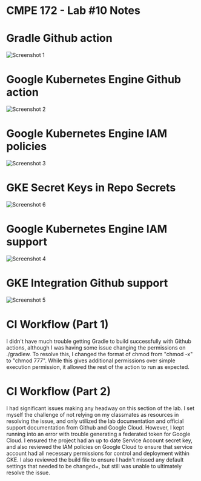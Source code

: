 # CMPE 172 - Lab #10 Notes


# Gradle Github action
![Screenshot 1](/spring-gumball/images/image1.png)

# Google Kubernetes Engine Github action
![Screenshot 2](/spring-gumball/images/image2.png)

# Google Kubernetes Engine IAM policies
![Screenshot 3](/spring-gumball/images/image5.png)

# GKE Secret Keys in Repo Secrets
![Screenshot 6](/spring-gumball/images/image6.png)

# Google Kubernetes Engine IAM support
![Screenshot 4](/spring-gumball/images/image3.png)

# GKE Integration Github support
![Screenshot 5](/spring-gumball/images/image4.png)


# CI Workflow (Part 1)
I didn't have much trouble getting Gradle to build successfully with Github actions, although I was having some issue changing the permissions on ./gradlew. To resolve this, I changed the format of chmod from "chmod -x" to "chmod 777". While this gives additional permissions over simple execution permission, it allowed the rest of the action to run as expected.

# CI Workflow (Part 2)
I had significant issues making any headway on this section of the lab. I set myself the challenge of not relying on my classmates as resources in resolving the issue, and only utilized the lab documentation and official support documentation from Github and Google Cloud. However, I kept running into an error with trouble generating a federated token for Google Cloud. I ensured the project had an up to date Service Account secret key, and also reviewed the IAM policies on Google Cloud to ensure that service account had all necessary permissions for control and deployment within GKE. I also reviewed the build file to ensure I hadn't missed any default settings that needed to be changed=, but still was unable to ultimately resolve the issue.

